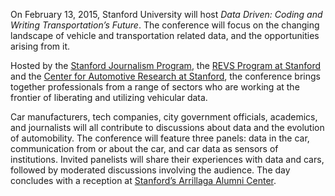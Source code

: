 On February 13, 2015, Stanford University will host _Data Driven: Coding and Writing Transportation’s Future_. The conference will focus on the changing landscape of vehicle and transportation related data, and the opportunities arising from it. 

Hosted by the [Stanford Journalism Program](http://journalism.stanford.edu), the [REVS Program at Stanford](http://revs.stanford.edu/) and the [Center for Automotive Research at Stanford](http://automotive.stanford.edu/),  the conference brings together professionals from a range of sectors who are working at the frontier of liberating and utilizing vehicular data. 

Car manufacturers, tech companies, city government officials, academics, and journalists will all contribute to discussions about data and the evolution of automobility. The conference will feature three panels: data in the car, communication from or about the car, and car data as sensors of institutions. Invited panelists will share their experiences with data and cars, followed by moderated discussions involving the audience. The day concludes with a reception at [Stanford’s Arrillaga Alumni Center](https://alumni.stanford.edu/get/page/resources/alumnicenter/).
